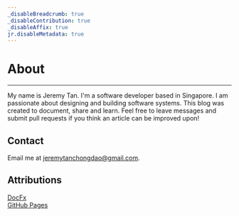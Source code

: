 ```yaml
---
_disableBreadcrumb: true
_disableContribution: true
_disableAffix: true
jr.disableMetadata: true
---
```


# About
-----
My name is Jeremy Tan. I'm a software developer based in Singapore. I am passionate about designing and building software systems. 
This blog was created to document, share and learn. Feel free to leave messages and submit pull requests if you think an article 
can be improved upon! 
## Contact
Email me at jeremytanchongdao@gmail.com. 
## Attributions
[DocFx](https://dotnet.github.io/docfx/)  
[GitHub Pages](https://pages.github.com/)
